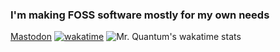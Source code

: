 ### I'm making FOSS software mostly for my own needs
<a rel="me" href="https://fosstodon.org/@mrquantumoff">Mastodon</a>
[![wakatime](https://wakatime.com/badge/user/0d89d581-d4f6-44ab-8ad2-18581c59286b.svg)](https://wakatime.com/@0d89d581-d4f6-44ab-8ad2-18581c59286b)
![Mr. Quantum's wakatime stats](https://github-readme-stats.vercel.app/api/wakatime?username=mrquantumoff&theme=dracula)
